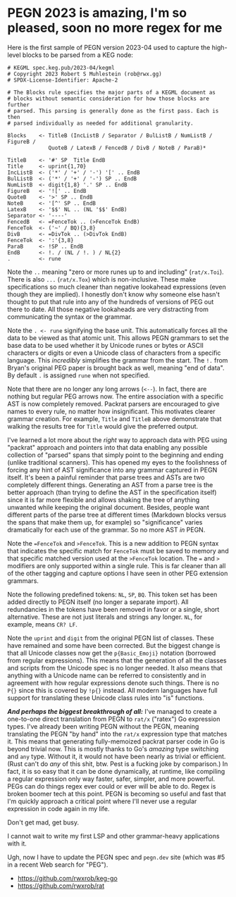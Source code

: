 # PEGN 2023 is amazing, I'm so pleased, soon no more regex for me

Here is the first sample of PEGN version 2023-04 used to capture the high-level blocks to be parsed from a KEG node:

```pegn
# KEGML spec.keg.pub/2023-04/kegml
# Copyright 2023 Robert S Muhlestein (rob@rwx.gg)
# SPDX-License-Identifier: Apache-2

# The Blocks rule specifies the major parts of a KEGML document as
# blocks without semantic consideration for how those blocks are further
# parsed. This parsing is generally done as the first pass. Each is then
# parsed individually as needed for additional granularity.

Blocks    <- TitleB (IncListB / Separator / BulListB / NumListB / FigureB /
             QuoteB / LatexB / FencedB / DivB / NoteB / ParaB)*

TitleB    <- '#' SP  Title EndB
Title     <- uprint{1,70}
IncListB  <- ('*' / '+' / '-') '[' .. EndB
BulListB  <- ('*' / '+' / '-') SP .. EndB
NumListB  <- digit{1,8} '.' SP .. EndB
FigureB   <- '![' .. EndB
QuoteB    <- '>' SP .. EndB
NoteB     <- '[^' SP .. EndB
LatexB    <- '$$' NL .. (NL '$$' EndB)
Separator <- '----'
FencedB   <- =FenceTok .. (>FenceTok EndB)
FenceTok  <- ('~' / BQ){3,8}
DivB      <- =DivTok .. (>DivTok EndB)
FenceTok  <- ':'{3,8}
ParaB     <- !SP .. EndB
EndB      <- !. / (NL / !. ) / NL{2}
.         <- rune

```

Note the `..` meaning "zero or more runes up to and including" (`rat/x.Toi`). There is also `...` (`rat/x.Tox`) which is non-inclusive. These make specifications so much cleaner than negative lookahead expressions (even though they are implied). I honestly don't know why someone else hasn't thought to put that rule into any of the hundreds of versions of PEG out there to date. All those negative lookaheads are very distracting from communicating the syntax or the grammar.

Note the `. <- rune` signifying the base unit. This automatically forces all the data to be viewed as that atomic unit. This allows PEGN grammars to set the base data to be used whether it by Unicode runes or bytes or ASCII characters or digits or even a Unicode class of characters from a specific language. This *incredibly* simplifies the grammar from the start. The `!.` from Bryan's original PEG paper is brought back as well, meaning "end of data". By default `.` is assigned `rune` when not specified.

Note that there are no longer any long arrows (`<--`). In fact, there are nothing but regular PEG arrows now. The entire association with a specific AST is now completely removed. Packrat parsers are encouraged to give names to every rule, no matter how insignificant. This motivates clearer grammar creation. For example, `Title` and `TitleB` above demonstrate that walking the results tree for `Title` would give the preferred output.

I've learned a lot more about the *right* way to approach data with PEG using "packrat" approach and pointers into that data enabling any possible collection of "parsed" spans that simply point to the beginning and ending (unlike traditional scanners). This has opened my eyes to the foolishness of forcing any hint of AST significance into any grammar captured in PEGN itself. It's been a painful reminder that parse trees and ASTs are two completely different things. Generating an AST from a parse tree is the better approach (than trying to define the AST in the specification itself) since it is far more flexible and allows shaking the tree of anything unwanted while keeping the original document. Besides, people want different parts of the parse tree at different times (Markdown blocks versus the spans that make them up, for example) so "significance" varies dramatically for each use of the grammar. So no more AST *in* PEGN.

Note the `=FenceTok` and `>FenceTok`. This is a new addition to PEGN syntax that indicates the specific match for `FenceTok` must be saved to memory and that specific matched version used at the `>FenceTok` location. The `=` and `>` modifiers are only supported within a single rule. This is far cleaner than all of the other tagging and capture options I have seen in other PEG extension grammars.

Note the following predefined tokens: `NL`, `SP`, `BQ`. This token set has been added directly to PEGN itself (no longer a separate import). All redundancies in the tokens have been removed in favor or a single, short alternative. These are not just literals and strings any longer. `NL`, for example, means `CR? LF`.

Note the `uprint` and `digit` from the original PEGN list of classes. These have remained and some have been corrected. But the biggest change is that all Unicode classes now get the `p{Basic_Emoji}` notation (borrowed from regular expressions). This means that the generation of all the classes and scripts from the Unicode spec is no longer needed. It also means that anything with a Unicode name can be referred to consistently and in agreement with how regular expressions denote such things. There is no `P{}` since this is covered by `!p{}` instead. All modern languages have full support for translating these Unicode class rules into "is" functions.

***And perhaps the biggest breakthrough of all:*** I've managed to create a one-to-one direct translation from PEGN to `rat/x` ("ratex") Go expression types. I've already been writing PEGN without the PEGN, meaning translating the PEGN "by hand" into the `rat/x` expression type that matches it. This means that generating fully-memoized packrat parser code in Go is beyond trivial now. This is mostly thanks to Go's *amazing* type switching and `any` type. Without it, it would not have been nearly as trivial or efficient. (Rust can't do *any* of this shit, btw. Pest is a fucking joke by comparison.) In fact, it is so easy that it can be done dynamically, at runtime, like compiling a regular expression only way faster, safer, simpler, and more powerful. PEGs can do things regex ever could or ever will be able to do. Regex is broken boomer tech at this point. PEGN is becoming so useful and fast that I'm quickly approach a critical point where I'll never use a regular expression in code again in my life.

Don't get mad, get busy.

I cannot wait to write my first LSP and other grammar-heavy applications with it.

Ugh, now I have to update the PEGN spec and `pegn.dev` site (which was #5 in a recent Web search for "PEG").

* <https://github.com/rwxrob/keg-go>
* <https://github.com/rwxrob/rat>
